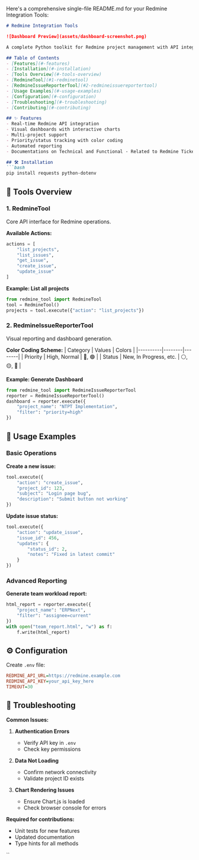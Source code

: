 Here's a comprehensive single-file README.md for your Redmine Integration Tools:

```markdown
# Redmine Integration Tools

![Dashboard Preview](assets/dashboard-screenshot.png)

A complete Python toolkit for Redmine project management with API integration and visual reporting capabilities.

## Table of Contents
- [Features](#-features)
- [Installation](#-installation)
- [Tools Overview](#-tools-overview)
- [RedmineTool](#1-redminetool)
- [RedmineIssueReporterTool](#2-redmineissuereportertool)
- [Usage Examples](#-usage-examples)
- [Configuration](#-configuration)
- [Troubleshooting](#-troubleshooting)
- [Contributing](#-contributing)

## ✨ Features
- Real-time Redmine API integration
- Visual dashboards with interactive charts
- Multi-project support
- Priority/status tracking with color coding
- Automated reporting
- Documentations on Technical and Functional - Related to Redmine Ticket's.

## 🛠️ Installation
```bash
pip install requests python-dotenv
```

## 🔧 Tools Overview

### 1. RedmineTool
Core API interface for Redmine operations.

**Available Actions:**
```python
actions = [
    "list_projects",
    "list_issues", 
    "get_issue",
    "create_issue",
    "update_issue"
]
```

**Example: List all projects**
```python
from redmine_tool import RedmineTool
tool = RedmineTool()
projects = tool.execute({"action": "list_projects"})
```

### 2. RedmineIssueReporterTool
Visual reporting and dashboard generation.

**Color Coding Scheme:**
| Category | Values | Colors |
|----------|--------|--------|
| Priority | High, Normal | 🔴, 🟢 |
| Status | New, In Progress, etc. | ⚪, 🟡, 🔵 |

**Example: Generate Dashboard**
```python
from redmine_tool import RedmineIssueReporterTool
reporter = RedmineIssueReporterTool()
dashboard = reporter.execute({
    "project_name": "NTPT Implementation",
    "filter": "priority=high"
})
```

## 🚀 Usage Examples

### Basic Operations
**Create a new issue:**
```python
tool.execute({
    "action": "create_issue",
    "project_id": 123,
    "subject": "Login page bug",
    "description": "Submit button not working"
})
```

**Update issue status:**
```python
tool.execute({
    "action": "update_issue",
    "issue_id": 456,
    "updates": {
        "status_id": 2,
        "notes": "Fixed in latest commit"
    }
})
```

### Advanced Reporting
**Generate team workload report:**
```python
html_report = reporter.execute({
    "project_name": "ERPNext",
    "filter": "assignee=current"
})
with open("team_report.html", "w") as f:
    f.write(html_report)
```

## ⚙️ Configuration
Create `.env` file:
```ini
REDMINE_API_URL=https://redmine.example.com
REDMINE_API_KEY=your_api_key_here
TIMEOUT=30
```

## 🐛 Troubleshooting

**Common Issues:**
1. **Authentication Errors**
   - Verify API key in `.env`
   - Check key permissions

2. **Data Not Loading**
   - Confirm network connectivity
   - Validate project ID exists

3. **Chart Rendering Issues**
   - Ensure Chart.js is loaded
   - Check browser console for errors
   
**Required for contributions:**
- Unit tests for new features
- Updated documentation
- Type hints for all methods

``